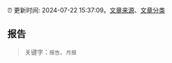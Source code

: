 :alarm_clock: 更新时间: 2024-07-22 15:37:09。[文章来源](/README.md)、[文章分类](/TAGS.md)

## 报告


> 关键字：`报告`、`月报`



